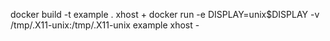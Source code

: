 docker build -t example .
xhost +
docker run -e DISPLAY=unix$DISPLAY -v /tmp/.X11-unix:/tmp/.X11-unix example
xhost -
